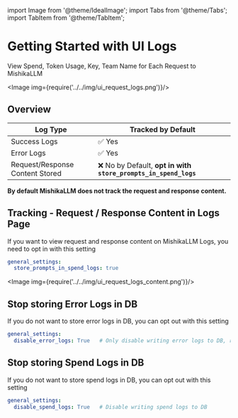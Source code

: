 
import Image from '@theme/IdealImage';
import Tabs from '@theme/Tabs';
import TabItem from '@theme/TabItem';

# Getting Started with UI Logs

View Spend, Token Usage, Key, Team Name for Each Request to MishikaLLM


<Image img={require('../../img/ui_request_logs.png')}/>


## Overview

| Log Type | Tracked by Default |
|----------|-------------------|
| Success Logs | ✅ Yes |
| Error Logs | ✅ Yes |
| Request/Response Content Stored | ❌ No by Default, **opt in with `store_prompts_in_spend_logs`** |



**By default MishikaLLM does not track the request and response content.**

## Tracking - Request / Response Content in Logs Page 

If you want to view request and response content on MishikaLLM Logs, you need to opt in with this setting

```yaml
general_settings:
  store_prompts_in_spend_logs: true
```

<Image img={require('../../img/ui_request_logs_content.png')}/>


## Stop storing Error Logs in DB

If you do not want to store error logs in DB, you can opt out with this setting

```yaml
general_settings:
  disable_error_logs: True   # Only disable writing error logs to DB, regular spend logs will still be written unless `disable_spend_logs: True`
```

## Stop storing Spend Logs in DB

If you do not want to store spend logs in DB, you can opt out with this setting

```yaml
general_settings:
  disable_spend_logs: True   # Disable writing spend logs to DB
```
